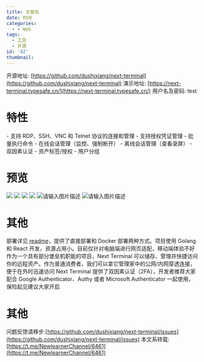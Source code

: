 ```yaml
---
title: 文章名
date: 时间
categories:
  - - Web
tags:
  - 工具
  - 开源
id: '42'
thumbnail:
---
```



开源地址: [https://github.com/dushixiang/next-terminal](https://github.com/dushixiang/next-terminal) 演示地址: [https://next-terminal.typesafe.cn/](https://next-terminal.typesafe.cn/) 用户名及密码: test

# 特性

\- 支持 RDP、SSH、VNC 和 Telnet 协议的连接和管理 - 支持授权凭证管理 - 批量执行命令 - 在线会话管理（监控、强制断开） - 离线会话管理（查看录屏） - 双因素认证 - 资产标签/授权 - 用户分组

# 预览

![](https://cdn.jsdelivr.net/gh/o0s/t@o/2021/01/25/dwOFKVEq.webp) ![](https://cdn.uzz5.com/imgs/2021/02/28/nhSbPI3J.webp) ![](https://cdn.uzz5.com/imgs/2021/02/28/13dTzJ1n.webp) ![](https://cdn.uzz5.com/imgs/2021/02/28/HPHdMYHH.webp) ![请输入图片描述](https://cdn.uzz5.com/imgs/2021/02/28/FH5J1M7I.webp "请输入图片描述") ![请输入图片描述](https://cdn.uzz5.com/imgs/2021/02/28/K0JW1xyu.webp "请输入图片描述")

# 其他

部署详见 [readme](https://github.com/dushixiang/next-terminal#%E5%BF%AB%E9%80%9F%E5%AE%89%E8%A3%85)，提供了直接部署和 Docker 部署两种方式。项目使用 Golang 和 React 开发，资源占用小。目前仅针对电脑端进行网页适配，移动端体验不好 作为一个具有部分堡垒机职能的项目，Next Terminal 可以储存、管理并快捷访问你的远程资产。作为普通消费者，我们可以拿它管理家中的公网/内网穿透连接，便于在外时迅速访问 Next Terminal 提供了双因素认证（2FA），开发者推荐大家配合 Google Authenticator、Authy 或者 Microsoft Authenticator 一起使用，保险起见建议大家开启

# 其他

问题反馈请移步:[https://github.com/dushixiang/next-terminal/issues](https://github.com/dushixiang/next-terminal/issues) 本文系转载: [https://t.me/NewlearnerChannel/6461](https://t.me/NewlearnerChannel/6461)